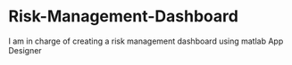 # Risk-Management-Dashboard
I am in charge of creating a risk management dashboard using matlab App Designer
